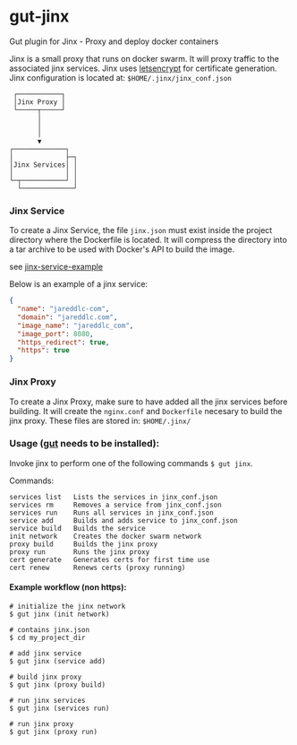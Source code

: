 # gut-jinx
Gut plugin for Jinx - Proxy and deploy docker containers

Jinx is a small proxy that runs on docker swarm. It will proxy traffic to the associated jinx services.
Jinx uses [letsencrypt](https://letsencrypt.org/) for certificate generation. Jinx configuration is located at: `$HOME/.jinx/jinx_conf.json`

```
 ┌───────────┐
 │Jinx Proxy │
 └─────┬─────┘
       │
       │
       │
       ▼
┌─────────────┐
│             ├─┐
│Jinx Services│ │
│             │ │
└─┬───────────┘ │
  └─────────────┘
```


### Jinx Service
To create a Jinx Service, the file `jinx.json` must exist inside the project directory where the Dockerfile is located. It will compress the directory into a tar archive to be used with Docker's API to build the image.

see [jinx-service-example](https://github.com/gut-hub/jinx-service-example)

Below is an example of a jinx service:
```json
{
  "name": "jareddlc-com",
  "domain": "jareddlc.com",
  "image_name": "jareddlc_com",
  "image_port": 8080,
  "https_redirect": true,
  "https": true
}
```


### Jinx Proxy
To create a Jinx Proxy, make sure to have added all the jinx services before building.
It will create the `nginx.conf` and `Dockerfile` necesary to build the jinx proxy. These files are stored in: `$HOME/.jinx/`


### Usage ([gut](https://github.com/gut-hub/gut)  needs to be installed):

Invoke jinx to perform one of the following commands `$ gut jinx`.

Commands:

```
services list   Lists the services in jinx_conf.json
services rm     Removes a service from jinx_conf.json
services run    Runs all services in jinx_conf.json
service add     Builds and adds service to jinx_conf.json
service build   Builds the service
init network    Creates the docker swarm network
proxy build     Builds the jinx proxy
proxy run       Runs the jinx proxy
cert generate   Generates certs for first time use
cert renew      Renews certs (proxy running)
```


#### Example workflow (non https):

```shell
# initialize the jinx network
$ gut jinx (init network)

# contains jinx.json
$ cd my_project_dir

# add jinx service
$ gut jinx (service add)

# build jinx proxy
$ gut jinx (proxy build)

# run jinx services
$ gut jinx (services run)

# run jinx proxy
$ gut jinx (proxy run)
```

